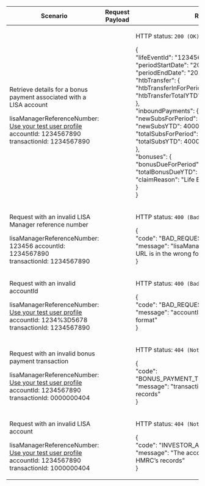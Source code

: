 <table>
	<col width="25%">
	<col width="35%">
	<col width="40%">
	<thead>
		<tr>
			<th>Scenario</th>
			<th>Request Payload</th>
			<th>Response</th>
		</tr>
	</thead>
	<tbody>
	    <tr>
		    <td>
		    	<p>Retrieve details for a bonus payment associated with a LISA account</p>
		    	<p class ="code--block">
		    		lisaManagerReferenceNumber: <a href="https://test-developer.service.hmrc.gov.uk/api-documentation/docs/api/service/lisa-api/1.0#testing-the-api">Use your test user profile</a><br>
		    		accountId: 1234567890<br>
		    		transactionId: 1234567890
		    	</p>
			</td>
			<td></td>
			<td>
				<p>HTTP status: <code class="code--slim">200 (OK)</code></p>
				<p class ="code--block">
					{<br>
						"lifeEventId": "1234567890",<br>
						"periodStartDate": "2017-04-06",<br>
						"periodEndDate": "2017-05-05",<br>
						"htbTransfer": {<br>
							"htbTransferInForPeriod": 0.00,<br>
							"htbTransferTotalYTD": 0.00<br>
						},<br>
						"inboundPayments": {<br>
							"newSubsForPeriod": 4000.00,<br>
							"newSubsYTD": 4000.00,<br>
							"totalSubsForPeriod": 4000.00,<br>
							"totalSubsYTD": 4000.00<br>
						},<br>
						"bonuses": {<br>
							"bonusDueForPeriod": 1000.00,<br>
							"totalBonusDueYTD": 1000.00,<br>
							"claimReason": "Life Event"<br>
						}<br>
					}
				</p>
			</td>
		</tr>
	   <tr>
		    <td>
		    	<p>Request with an invalid LISA Manager reference number</p>
		    	<p class ="code--block">
		    		lisaManagerReferenceNumber: 123456
		    		accountId: 1234567890<br>
		    		transactionId: 1234567890
		    	</p>
			</td>
			<td></td>
			<td>
				<p>HTTP status: <code class="code--slim">400 (Bad Request)</code></p>
				<p class ="code--block">
					{<br>
						"code": "BAD_REQUEST",<br>
						"message": "lisaManagerReferenceNumber in the URL is in the wrong format"<br>
					}
				</p>
			</td>
		</tr>
	   <tr>
		    <td>
		    	<p>Request with an invalid accountId</p>
		    	<p class ="code--block">
		    		lisaManagerReferenceNumber: <a href="https://test-developer.service.hmrc.gov.uk/api-documentation/docs/api/service/lisa-api/1.0#testing-the-api">Use your test user profile</a><br>
		    		accountId: 1234%3D5678<br>
		    		transactionId: 1234567890
		    	</p>
			</td>
			<td></td>
			<td>
				<p>HTTP status: <code class="code--slim">400 (Bad Request)</code></p>
				<p class ="code--block">
					{<br>
						"code": "BAD_REQUEST",<br>
						"message": "accountId in the URL is in the wrong format"<br>
					}
				</p>
			</td>
		</tr>
	   <tr>
		    <td>
		    	<p>Request with an invalid bonus payment transaction</p>
		    	<p class ="code--block">
		    		lisaManagerReferenceNumber: <a href="https://test-developer.service.hmrc.gov.uk/api-documentation/docs/api/service/lisa-api/1.0#testing-the-api">Use your test user profile</a><br>
		    		accountId: 1234567890<br>
		    		transactionId: 0000000404
		    	</p>
			</td>
			<td></td>
			<td>
				<p>HTTP status: <code class="code--slim">404 (Not Found)</code></p>
				<p class ="code--block">
					{<br>
						"code": "BONUS_PAYMENT_TRANSACTION_NOT_FOUND",<br>
						"message": "transactionId does not match HMRC’s records"<br>
					}
				</p>
			</td>
		</tr>
	   <tr>
		    <td>
		    	<p>Request with an invalid LISA account</p>
		    	<p class ="code--block">
		    		lisaManagerReferenceNumber: <a href="https://test-developer.service.hmrc.gov.uk/api-documentation/docs/api/service/lisa-api/1.0#testing-the-api">Use your test user profile</a><br>
		    		accountId: 1234567890<br>
		    		transactionId: 1000000404
		    	</p>
			</td>
			<td></td>
			<td>
				<p>HTTP status: <code class="code--slim">404 (Not Found)</code></p>
				<p class ="code--block">
					{<br>
						"code": "INVESTOR_ACCOUNTID_NOT_FOUND",<br>
						"message": "The accountId does not match HMRC’s records"<br>
					}
				</p>
			</td>
		</tr>
	</tbody>
</table>

